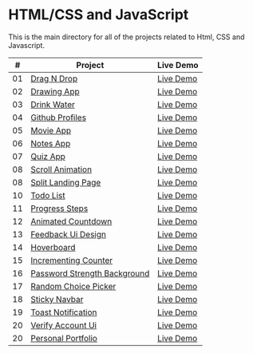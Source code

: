 # HTML/CSS and JavaScript

This is the main directory for all of the projects related to Html, CSS and Javascript.

|  #  | Project                                                                                                                                            | Live Demo                                                                        |
| :-: | -------------------------------------------------------------------------------------------------------------------------------------------------- | -------------------------------------------------------------------------------- |
| 01  | [Drag N Drop](https://github.com/DevilsAutumn/Hacktoberfest22/tree/main/Web/Html%2CCSS%2CJavascript/drag-n-drop)                                   | [Live Demo](https://50projects50days.com/projects/drag-n-drop/)                  |
| 02  | [Drawing App](https://github.com/DevilsAutumn/Hacktoberfest22/tree/main/Web/Html%2CCSS%2CJavascript/drawing-app)                                   | [Live Demo](https://50projects50days.com/projects/drawing-app/)                  |
| 03  | [Drink Water](https://github.com/DevilsAutumn/Hacktoberfest22/tree/main/Web/Html%2CCSS%2CJavascript/drink-water)                                   | [Live Demo](https://50projects50days.com/projects/drink-water/)                  |
| 04  | [Github Profiles](https://github.com/DevilsAutumn/Hacktoberfest22/tree/main/Web/Html%2CCSS%2CJavascript/github-profiles)                           | [Live Demo](https://50projects50days.com/projects/github-profiles/)              |
| 05  | [Movie App](https://github.com/DevilsAutumn/Hacktoberfest22/tree/main/Web/Html%2CCSS%2CJavascript/movie-app)                                       | [Live Demo](https://50projects50days.com/projects/movie-app/)                    |
| 06  | [Notes App](https://github.com/DevilsAutumn/Hacktoberfest22/tree/main/Web/Html%2CCSS%2CJavascript/notes-app)                                       | [Live Demo](https://50projects50days.com/projects/notes-app/)                    |
| 07  | [Quiz App](https://github.com/DevilsAutumn/Hacktoberfest22/tree/main/Web/Html%2CCSS%2CJavascript/quiz-app)                                         | [Live Demo](https://50projects50days.com/projects/quiz-app/)                     |
| 08  | [Scroll Animation](https://github.com/DevilsAutumn/Hacktoberfest22/tree/main/Web/Html%2CCSS%2CJavascript/scroll-animation)                         | [Live Demo](https://50projects50days.com/projects/scroll-animation/)             |
| 08  | [Split Landing Page](https://github.com/DevilsAutumn/Hacktoberfest22/tree/main/Web/Html%2CCSS%2CJavascript/split-landing-page)                     | [Live Demo](https://50projects50days.com/projects/split-landing-page/)           |
| 10  | [Todo List](https://github.com/DevilsAutumn/Hacktoberfest22/tree/main/Web/Html%2CCSS%2CJavascript/todo-list)                                       | [Live Demo](https://50projects50days.com/projects/todo-list/)                    |
| 11  | [Progress Steps](https://github.com/DevilsAutumn/Hacktoberfest22/tree/main/Web/Html%2CCSS%2CJavascript/progress-steps)                             | [Live Demo](https://50projects50days.com/projects/progress-steps/)               |
| 12  | [Animated Countdown](https://github.com/DevilsAutumn/Hacktoberfest22/tree/main/Web/Html%2CCSS%2CJavascript/animated-countdown)                     | [Live Demo](https://50projects50days.com/projects/animated-countdown/)           |
| 13  | [Feedback Ui Design](https://github.com/DevilsAutumn/Hacktoberfest22/tree/main/Web/Html%2CCSS%2CJavascript/feedback-ui-design)                     | [Live Demo](https://50projects50days.com/projects/feedback-ui-design/)           |
| 14  | [Hoverboard](https://github.com/DevilsAutumn/Hacktoberfest22/tree/main/Web/Html%2CCSS%2CJavascript/hoverboard)                                     | [Live Demo](https://50projects50days.com/projects/hoverboard/)                   |
| 15  | [Incrementing Counter](https://github.com/DevilsAutumn/Hacktoberfest22/tree/main/Web/Html%2CCSS%2CJavascript/incrementing-counter)                 | [Live Demo](https://50projects50days.com/projects/incrementing-counter/)         |
| 16  | [Password Strength Background](https://github.com/DevilsAutumn/Hacktoberfest22/tree/main/Web/Html%2CCSS%2CJavascript/password-strength-background) | [Live Demo](https://50projects50days.com/projects/password-strength-background/) |
| 17  | [Random Choice Picker](https://github.com/DevilsAutumn/Hacktoberfest22/tree/main/Web/Html%2CCSS%2CJavascript/random-choice-picker)                 | [Live Demo](https://50projects50days.com/projects/random-choice-picker/)         |
| 18  | [Sticky Navbar](https://github.com/DevilsAutumn/Hacktoberfest22/tree/main/Web/Html%2CCSS%2CJavascript/sticky-navigation)                           | [Live Demo](https://50projects50days.com/projects/sticky-navbar/)                |
| 19  | [Toast Notification](https://github.com/DevilsAutumn/Hacktoberfest22/tree/main/Web/Html%2CCSS%2CJavascript/toast-notification)                     | [Live Demo](https://50projects50days.com/projects/toast-notification/)           |
| 20  | [Verify Account Ui](https://github.com/DevilsAutumn/Hacktoberfest22/tree/main/Web/Html%2CCSS%2CJavascript/verify-account-ui)                       | [Live Demo](https://50projects50days.com/projects/verify-account-ui/)            |
| 20  | [Personal Portfolio](https://github.com/DevilsAutumn/Hacktoberfest22/tree/main/Web/Html%2CCSS%2CJavascript/PORTFOLIO-BKG)                       | [Live Demo](https://bhaveshgarg2000.github.io/PORTFOLIO-BKG/)            |
